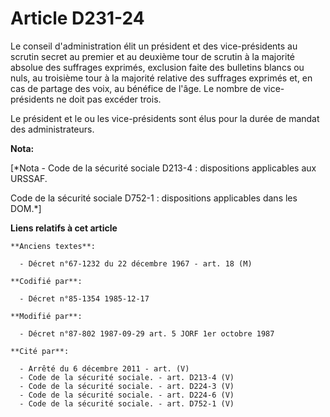 # Article D231-24

Le conseil d'administration élit un président et des vice-présidents au scrutin secret au premier et au deuxième tour de
scrutin à la majorité absolue des suffrages exprimés, exclusion faite des bulletins blancs ou nuls, au troisième tour à la
majorité relative des suffrages exprimés et, en cas de partage des voix, au bénéfice de l'âge. Le nombre de vice-présidents
ne doit pas excéder trois. 

Le président et le ou les vice-présidents sont élus pour la durée de mandat des administrateurs.

**Nota:**

[*Nota - Code de la sécurité sociale D213-4 : dispositions applicables aux URSSAF.

Code de la sécurité sociale D752-1 : dispositions applicables dans les DOM.*]

**Liens relatifs à cet article**

	**Anciens textes**:

	  - Décret n°67-1232 du 22 décembre 1967 - art. 18 (M)

	**Codifié par**:

	  - Décret n°85-1354 1985-12-17

	**Modifié par**:

	  - Décret n°87-802 1987-09-29 art. 5 JORF 1er octobre 1987

	**Cité par**:

	  - Arrêté du 6 décembre 2011 - art. (V)
	  - Code de la sécurité sociale. - art. D213-4 (V)
	  - Code de la sécurité sociale. - art. D224-3 (V)
	  - Code de la sécurité sociale. - art. D224-6 (V)
	  - Code de la sécurité sociale. - art. D752-1 (V)

